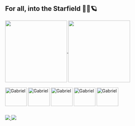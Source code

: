 ## For all, into the Starfield 🚀💫🪐

<div>
  <a href="https://github.com/anuraghazra/github-readme-stats">
    <img height=200 align="center" src="https://github-readme-stats.vercel.app/api?username=GabrielPurificate&&theme=tokyonight">
  </a>
  <a href="https://github.com/anuraghazra/convoychat">
    <img height=200 align="center" src="https://github-readme-stats.vercel.app/api/top-langs?username=GabrielPurificate&layout=compact&langs_count=8&card_width=320&theme=tokyonight" />
  </a>
</div>

<div style="display: inline_block"><br>
          
  <img align="center" alt="Gabriel" height="60" width="70" src="https://cdn.jsdelivr.net/gh/devicons/devicon/icons/c/c-original.svg"> 
  <img align="center" alt="Gabriel" height="60" width="70" src="https://cdn.jsdelivr.net/gh/devicons/devicon/icons/java/java-original.svg"> 
  <img align="center" alt="Gabriel" height="60" width="70" src="https://cdn.jsdelivr.net/gh/devicons/devicon/icons/html5/html5-original.svg"> 
  <img align="center" alt="Gabriel" height="60" width="70" src="https://cdn.jsdelivr.net/gh/devicons/devicon/icons/css3/css3-original.svg"> 
  <img align="center" alt="Gabriel" height="60" width="70" src="https://cdn.jsdelivr.net/gh/devicons/devicon/icons/javascript/javascript-original.svg"> 
  
</div>

##

<div>
  <a href="https://www.linkedin.com/in/gabriel-antônio-purificate-araújo-92635b224/" target="_blank">
    <img src="https://img.shields.io/badge/LinkedIn-0077B5?style=for-the-badge&logo=linkedin&logoColor=white" target="_blank">
  </a>
  <a href="https://www.instagram.com/gabrielpurificate/" target="_blank">
    <img src="https://img.shields.io/badge/Instagram-E4405F?style=for-the-badge&logo=instagram&logoColor=white" target="_blank">
  </a>
</div>
